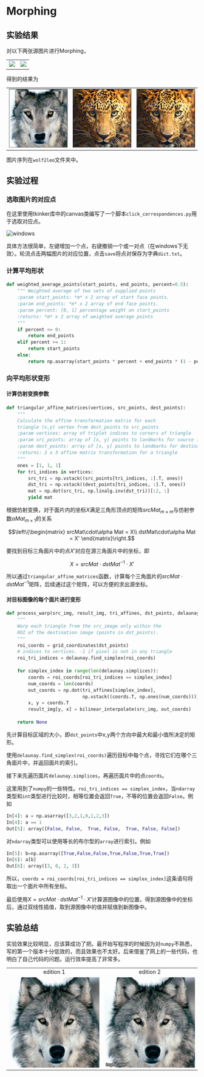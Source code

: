 # Morphing

## 实验结果

对以下两张源图片进行Morphing，

<table><tr>
<td align="center"><img src=wolf2leo/a.png border=0></td>
<td align="center"><img src=wolf2leo/b.png border=0></td>
</tr></table>

得到的结果为

<table><tr>
<td align="center"><img src=wolf2leo/src.gif border=0></td>
<td align="center"><img src=wolf2leo/ave.gif border=0></td>
<td align="center"><img src=wolf2leo/dst.gif border=0></td>
</tr></table>

图片序列在`wolf2leo`文件夹中。

## 实验过程

### 选取图片的对应点

在这里使用tkinker库中的canvas类编写了一个脚本`click_correspondences.py`用于选取对应点。

![windows](assets/windows.png)

具体方法很简单，左键增加一个点，右键撤销一个或一对点（在windows下无效）。轮流点击两幅图片的对应位置，点击`save`将点对保存为字典`dict.txt`。

### 计算平均形状

```python
def weighted_average_points(start_points, end_points, percent=0.5):
    """ Weighted average of two sets of supplied points
    :param start_points: *m* x 2 array of start face points.
    :param end_points: *m* x 2 array of end face points.
    :param percent: [0, 1] percentage weight on start_points
    :returns: *m* x 2 array of weighted average points
    """
    if percent <= 0:
        return end_points
    elif percent >= 1:
        return start_points
    else:
        return np.asarray(start_points * percent + end_points * (1 - percent), np.int32)
```

### 向平均形状变形

#### 计算仿射变换参数

```python
def triangular_affine_matrices(vertices, src_points, dest_points):
    """
    Calculate the affine transformation matrix for each
    triangle (x,y) vertex from dest_points to src_points
    :param vertices: array of triplet indices to corners of triangle
    :param src_points: array of [x, y] points to landmarks for source image
    :param dest_points: array of [x, y] points to landmarks for destination image
    :returns: 2 x 3 affine matrix transformation for a triangle
    """
    ones = [1, 1, 1]
    for tri_indices in vertices:
        src_tri = np.vstack((src_points[tri_indices, :].T, ones))
        dst_tri = np.vstack((dest_points[tri_indices, :].T, ones))
        mat = np.dot(src_tri, np.linalg.inv(dst_tri))[:2, :]
        yield mat
```

根据仿射变换，对于面片内的坐标$X$满足三角形顶点的矩阵$srcMat_{m\times m}$与仿射参数$\alpha Mat_{m\times 1}$的关系

$$\left\{\begin{matrix} srcMat\cdot\alpha Mat = X\\ dstMat\cdot\alpha Mat = X'  \end{matrix}\right.$$

要找到目标三角面片中的点$X'$对应在源三角面片中的坐标，即

$$X=srcMat\cdot dstMat^{-1}\cdot X'$$

所以通过`triangular_affine_matrices`函数，计算每个三角面片的$srcMat\cdot dstMat^{-1}$矩阵，后续通过这个矩阵，可以方便的求出源坐标。

#### 对目标图像的每个面片进行变形

```python
def process_warp(src_img, result_img, tri_affines, dst_points, delaunay):
    """
    Warp each triangle from the src_image only within the
    ROI of the destination image (points in dst_points).
    """
    roi_coords = grid_coordinates(dst_points)
    # indices to vertices. -1 if pixel is not in any triangle
    roi_tri_indices = delaunay.find_simplex(roi_coords)

    for simplex_index in range(len(delaunay.simplices)):
        coords = roi_coords[roi_tri_indices == simplex_index]
        num_coords = len(coords)
        out_coords = np.dot(tri_affines[simplex_index],
                            np.vstack((coords.T, np.ones(num_coords))))
        x, y = coords.T
        result_img[y, x] = bilinear_interpolate(src_img, out_coords)

    return None
```

先计算目标区域的大小，即`dst_points`中x,y两个方向中最大和最小值所决定的矩形。

使用`delaunay.find_simplex(roi_coords)`遍历目标中每个点，寻找它们在哪个三角面片中，并返回面片的索引。

接下来先遍历面片`delaunay.simplices`，再遍历面片中的点`coords`。

这里用到了`numpy`的一些特性。`roi_tri_indices == simplex_index`，当`ndarray`类型和`int`类型进行比较时，相等位置会返回`True`，不等的位置会返回`False`。例如

```python
In[4]: a = np.asarray([3,2,1,0,1,2,3])
In[4]: a == 1
Out[5]: array([False, False,  True, False,  True, False, False])
```

对`ndarray`类型可以使用等长的布尔型的`array`进行索引。例如

```python
In[5]: b=np.asarray([True,False,False,True,False,True,True])
In[6]: a[b]
Out[6]: array([3, 0, 2, 3])
```

所以，`coords = roi_coords[roi_tri_indices == simplex_index]`这条语句将取出一个面片中所有坐标。

最后使用$X=srcMat\cdot dstMat^{-1}\cdot X'$计算源图像中的位置，得到源图像中的坐标后，通过双线性插值，取到源图像中的值并赋值到新图像中。

## 实验总结

实验效果比较明显，应该算成功了把。最开始写程序的时候因为对`numpy`不熟悉，写的第一个版本十分低效的，而且效果也不太好。后来借鉴了网上的一些代码，也明白了自己代码的问题。运行效率提高了非常多。

<table>
<tr><td align="center">edition 1</td><td align="center">edition 2</td></tr>
  <tr>
<td align="center"><img src=wolf2leo/bad_1.gif border=0></td>
<td align="center"><img src=wolf2leo/bad_2.gif border=0></td>
</tr></table>

